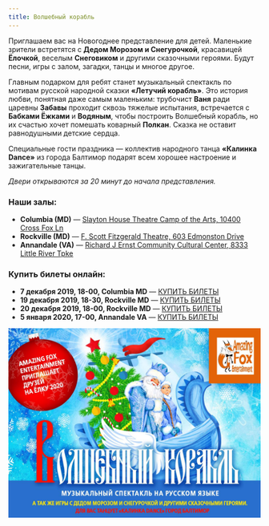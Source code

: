 ```yaml
---
title: Волшебный корабль
---
```


Приглашаем вас на Новогоднее представление для детей. Маленькие зрители встретятся с **Дедом Морозом и Снегурочкой**, красавицей **Ёлочкой**, веселым **Снеговиком** и другими сказочными героями. Будут песни, игры с залом, загадки, танцы и многое другое.

Главным подарком для ребят станет музыкальный спектакль по мотивам русской народной сказки **«Летучий корабль»**. Это история любви, понятная даже самым маленьким: трубочист **Ваня** ради царевны **Забавы** проходит сквозь тяжелые испытания, встречается с **Бабками Ёжками** и **Водяным**, чтобы построить Волшебный корабль, но их счастью хочет помешать коварный **Полкан**. Сказка не оставит равнодушными детские сердца.

Специальные гости праздника — коллектив народного танца **«Калинка Dance»** из города Балтимор подарят всем хорошее настроение и зажигательные танцы.

*Двери открываются за 20 минут до начала представления.*

### Наши залы:

* **Columbia (MD)** — [Slayton House Theatre Camp of the Arts, 10400 Cross Fox Ln](https://goo.gl/maps/V5JKtqm5kRQg7PAH9)
* **Rockville (MD)** — [F. Scott Fitzgerald Theatre, 603 Edmonston Drive](https://goo.gl/maps/vsK1XskvH9Uv8Lo16)
* **Annandale (VA)** — [Richard J Ernst Community Cultural Center, 8333 Little River Tpke](https://goo.gl/maps/uyyMAzNdYBLc5BBX8)

### Купить билеты онлайн:

* **7 декабря 2019, 18-00, Columbia MD** — [КУПИТЬ БИЛЕТЫ](https://ticketstripe.com/NY2020Columbia)
* **19 декабря 2019, 18-30, Rockville MD** — [КУПИТЬ БИЛЕТЫ](https://ticketstripe.com/NY1219Rockville)
* **20 декабря 2019, 18-00, Rockville MD** — [КУПИТЬ БИЛЕТЫ](https://ticketstripe.com/NY1220Rockville)
* **5 января 2020, 17-00, Annandale VA** — [КУПИТЬ БИЛЕТЫ](https://ticketstripe.com/NY0105Virginia)

![Новогодний спектакль "Волшебный корабль"](./afisha-ny2020.jpeg)

